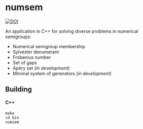 numsem
======

[![DOI](https://zenodo.org/badge/DOI/10.5281/zenodo.1256765.svg)](https://doi.org/10.5281/zenodo.1256765)

An application in C++ for solving diverse problems in numerical semigroups:
* Numerical semigroup membership
* Sylvester denumerant
* Frobenius number
* Set of gaps
* Apéry set (*in development*)
* Minimal system of generators (*in development*)

Building
--------

#### C++

```
make
cd bin
numsem

